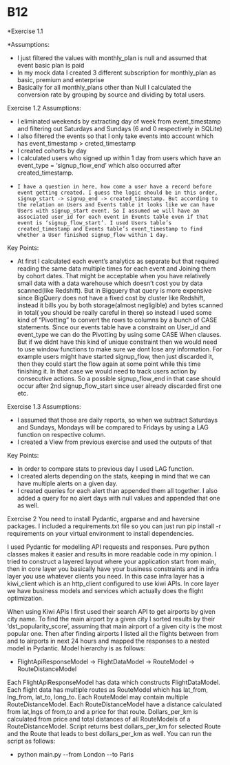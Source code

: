 # B12


*Exercise 1.1

*Assumptions:

*	I just filtered the values with monthly_plan is null and assumed that event basic plan is paid
*	In my mock data I created 3 different subscription for monthly_plan as basic, premium and enterprise
*	Basically for all monthly_plans other than Null I calculated the conversion rate by grouping by source and dividing by total users.
	
Exercise 1.2
Assumptions:
* 	I eliminated weekends by extracting day of week from event_timestamp and filtering out Saturdays and Sundays (6 and 0 respectively in SQLite)
* 	I also filtered the events so that I only take events into account which has event_timestamp > creted_timestamp
* 	I created cohorts by day
* 	I calculated users who signed up within 1 day from users which have an event_type = ‘signup_flow_end’ which also occurred after created_timestamp.
  *		I have a question in here, how come a user have a record before event getting created. I guess the logic should be in this order, signup_start -> signup_end -> created_timestamp. But according to the relation on Users and Events table it looks like we can have Users with signup_start event. So I assumed we will have an associated user_id for each event in Events table even if that event is ‘signup_flow_start’. I used Users table’s created_timestamp and Events table’s event_timestamp to find whether a User finished signup_flow within 1 day.
Key Points:
*	At first I calculated each event’s analytics as separate but that required reading the same data multiple times for each event and Joining them by cohort dates. That might be acceptable when you have relatively small data with a data warehouse which doesn’t cost you by data scanned(like Redshift). But in Bigquery that query is more expensive since BigQuery does not have a fixed cost by cluster like Redshift, instead it bills you by both storage(almost negligible) and bytes scanned in total( you should be really careful in there) so instead I used some kind of “Pivotting” to convert the rows to columns by a bunch of CASE statements. 
Since our events table have a constraint on User_id and event_type we can do the Pivotting by using some CASE When clauses. But if we didnt have this kind of unique constraint then we would need to use window functions to make sure we dont lose any information. For example users might have started signup_flow, then just discarded it, then they could start the flow again at some point while this time finishing it. In that case we would need to track users action by consecutive actions. So a possible signup_flow_end in that case should occur after 2nd signup_flow_start since user already discarded first one etc.

Exercise 1.3
Assumptions:
*	I assumed that those are daily reports, so when we subtract Saturdays and Sundays, Mondays will be compared to Fridays by using a LAG function on respective column.
*	I created a View from previous exercise and used the outputs of that

Key Points:
*	In order to compare stats to previous day I used LAG function.
*	I created alerts depending on the stats, keeping in mind that we can have multiple alerts on a given day.
*	I created queries for each alert than appended them all together. I also added a query for no alert days with null values and appended that one as well.

Exercise 2
You need to install Pydantic, argparse and and haversine packages. I included a requirements.txt file so you can just run pip install -r requirements on your virtual environment to install dependencies.

I used Pydantic for modelling API requests and responses. Pure python classes makes it easier and results in more readable code in my opinion.
I tried to construct a layered layout where your application start from main, then in core layer you basically have your business constraints and in infra layer you use whatever clients you need. In this case infra layer has a kiwi_client which is an http_client configured to use kiwi APIs. In core layer we have business models and services which actually does the flight optimization.

When using Kiwi APIs I first used their search API to get airports by given city name. To find the main airport by a given city I sorted results by their ‘dst_popularity_score’, assuming that main airport of a given city is the most popular one. Then after finding airports I listed all the flights between from and to airports in next 24 hours and mapped the responses to a nested model in Pydantic. Model hierarchy is as follows:

*	FlightApiResponseModel -> FlightDataModel -> RouteModel -> RouteDistanceModel

Each FlightApiResponseModel has data which constructs FlightDataModel. Each flight data has multiple routes as RouteModel which has lat_from, lng_from, lat_to, long_to. Each RouteModel may contain multiple RouteDistanceModel. Each RouteDistanceModel have a distance calculated from lat,lngs of from,to and a price for that route. Dollars_per_km is calculated from price and total distances of all RouteModels of a RouteDistanceModel. 
Script returns best dollars_per_km for selected Route and the Route that leads to best dollars_per_km as well.
You can run the script as follows:
*	python main.py --from London --to Paris
